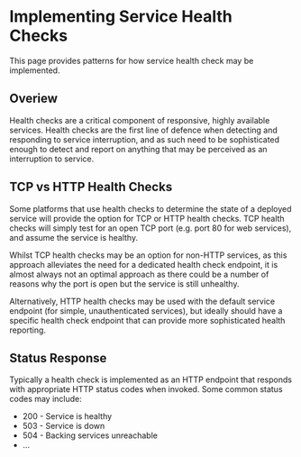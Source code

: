 # Implementing Service Health Checks
This page provides patterns for how service health check may be implemented.

## Overiew

Health checks are a critical component of responsive, highly available services. Health checks are the first line of defence when detecting and responding to service interruption, and as such need to be sophisticated enough to detect and report on anything that may be perceived as an interruption to service.

## TCP vs HTTP Health Checks

Some platforms that use health checks to determine the state of a deployed service will provide the option for TCP or HTTP health checks. TCP health checks will simply test for an open TCP port (e.g. port 80 for web services), and assume the service is healthy.

Whilst  TCP health checks may be an option for non-HTTP services, as this approach alleviates the need for a dedicated health check endpoint, it is almost always not an optimal approach as there could be a number of reasons why the port is open but the service is still unhealthy.

Alternatively, HTTP health checks may be used with the default service endpoint (for simple, unauthenticated services), but ideally should have a specific health check endpoint that can provide more sophisticated health reporting.

## Status Response

Typically a health check is implemented as an HTTP endpoint that responds with appropriate HTTP status codes when invoked. Some common status codes may include:

* 200 - Service is healthy
* 503 - Service is down
* 504 - Backing services unreachable
* …

